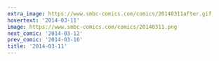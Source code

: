 ```yaml
---
extra_image: https://www.smbc-comics.com/comics/20140311after.gif
hovertext: '2014-03-11'
image: https://www.smbc-comics.com/comics/20140311.png
next_comic: '2014-03-12'
prev_comic: '2014-03-10'
title: '2014-03-11'
---
```


